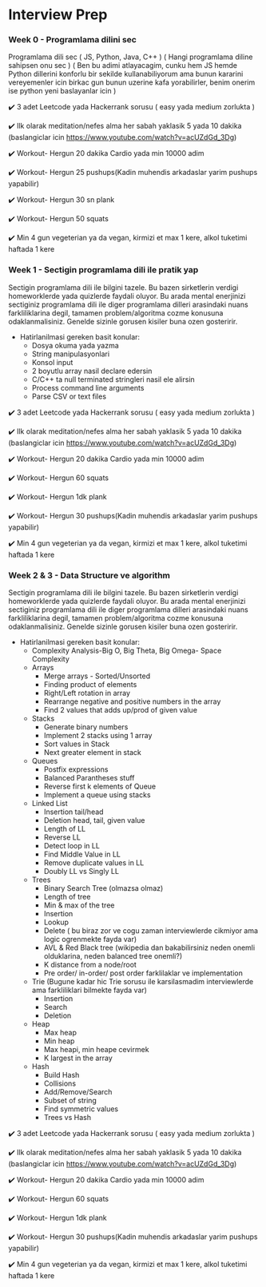 # Interview Prep
### Week 0 - Programlama dilini sec
Programlama dili sec ( JS, Python, Java, C++ ) ( Hangi programlama diline sahipsen onu sec ) ( Ben bu adimi atlayacagim, cunku hem JS hemde Python dillerini konforlu bir sekilde kullanabiliyorum ama bunun kararini vereyemenler icin birkac gun bunun uzerine kafa yorabilirler, benim onerim ise python yeni baslayanlar icin )

:heavy_check_mark: 3 adet Leetcode yada Hackerrank sorusu ( easy yada medium zorlukta )

:heavy_check_mark: Ilk olarak meditation/nefes alma her sabah yaklasik 5 yada 10 dakika (baslangiclar icin https://www.youtube.com/watch?v=acUZdGd_3Dg)

:heavy_check_mark: Workout- Hergun 20 dakika Cardio yada min 10000 adim

:heavy_check_mark: Workout- Hergun 25 pushups(Kadin muhendis arkadaslar yarim pushups yapabilir)

:heavy_check_mark: Workout- Hergun 30 sn plank

:heavy_check_mark: Workout- Hergun 50 squats

:heavy_check_mark: Min 4 gun vegeterian ya da vegan, kirmizi et max 1 kere, alkol tuketimi haftada 1 kere

### Week 1 - Sectigin programlama dili ile pratik yap
Sectigin programlama dili ile bilgini tazele. Bu bazen sirketlerin verdigi homeworklerde yada quizlerde faydali oluyor. Bu arada mental enerjinizi sectiginiz programlama dili ile diger programlama dilleri arasindaki nuans farkliliklarina degil, tamamen problem/algoritma cozme konusuna odaklanmalisiniz. Genelde sizinle gorusen kisiler buna ozen gosteririr.
- Hatirlanilmasi gereken basit konular:
  - Dosya okuma yada yazma
  - String manipulasyonlari
  - Konsol input
  - 2 boyutlu array nasil declare edersin
  - C/C++ ta null terminated stringleri nasil ele alirsin
  - Process command line arguments
  - Parse CSV or text files
 
 :heavy_check_mark: 3 adet Leetcode yada Hackerrank sorusu ( easy yada medium zorlukta )
 
 :heavy_check_mark: Ilk olarak meditation/nefes alma her sabah yaklasik 5 yada 10 dakika (baslangiclar icin https://www.youtube.com/watch?v=acUZdGd_3Dg)
 
 :heavy_check_mark: Workout- Hergun 20 dakika Cardio yada min 10000 adim
 
 :heavy_check_mark: Workout- Hergun 60 squats
 
 :heavy_check_mark: Workout- Hergun 1dk plank
 
 :heavy_check_mark: Workout- Hergun 30 pushups(Kadin muhendis arkadaslar yarim pushups yapabilir)
 
 :heavy_check_mark: Min 4 gun vegeterian ya da vegan, kirmizi et max 1 kere, alkol tuketimi haftada 1 kere

### Week 2 & 3 - Data Structure ve algorithm
Sectigin programlama dili ile bilgini tazele. Bu bazen sirketlerin verdigi homeworklerde yada quizlerde faydali oluyor. Bu arada mental enerjinizi sectiginiz programlama dili ile diger programlama dilleri arasindaki nuans farkliliklarina degil, tamamen problem/algoritma cozme konusuna odaklanmalisiniz. Genelde sizinle gorusen kisiler buna ozen gosteririr.
- Hatirlanilmasi gereken basit konular:
  - Complexity Analysis-Big O, Big Theta, Big Omega- Space Complexity
  - Arrays
    - Merge arrays - Sorted/Unsorted
    - Finding product of elements
    - Right/Left rotation in array
    - Rearrange negative and positive numbers in the array
    - Find 2 values that adds up/prod of given value
  - Stacks
    - Generate binary numbers
    - Implement 2 stacks using 1 array
    - Sort values in Stack
    - Next greater element in stack
  - Queues
    - Postfix expressions
    - Balanced Parantheses stuff
    - Reverse first k elements of Queue
    - Implement a queue using stacks
  - Linked List
    - Insertion tail/head
    - Deletion head, tail, given value
    - Length of LL
    - Reverse LL
    - Detect loop in LL
    - Find Middle Value in LL
    - Remove duplicate values in LL
    - Doubly LL vs Singly LL
  - Trees
    - Binary Search Tree (olmazsa olmaz)
    - Length of tree
    - Min & max of the tree
    - Insertion
    - Lookup
    - Delete ( bu biraz zor ve cogu zaman interviewlerde cikmiyor ama logic ogrenmekte fayda var)
    - AVL & Red Black tree (wikipedia dan bakabilirsiniz neden onemli olduklarina, neden balanced tree onemli?)
    - K distance from a node/root
    - Pre order/ in-order/ post order farklilaklar ve implementation
  - Trie (Bugune kadar hic Trie sorusu ile karsilasmadim interviewlerde ama farkliliklari bilmekte fayda var)
    - Insertion
    - Search
    - Deletion
  - Heap
    - Max heap
    - Min heap
    - Max heapi, min heape cevirmek
    - K largest in the array
  - Hash
    - Build Hash
    - Collisions
    - Add/Remove/Search
    - Subset of string
    - Find symmetric values
    - Trees vs Hash
 
 :heavy_check_mark: 3 adet Leetcode yada Hackerrank sorusu ( easy yada medium zorlukta )
 
 :heavy_check_mark: Ilk olarak meditation/nefes alma her sabah yaklasik 5 yada 10 dakika (baslangiclar icin https://www.youtube.com/watch?v=acUZdGd_3Dg)
 
 :heavy_check_mark: Workout- Hergun 20 dakika Cardio yada min 10000 adim
 
 :heavy_check_mark: Workout- Hergun 60 squats
 
 :heavy_check_mark: Workout- Hergun 1dk plank
 
 :heavy_check_mark: Workout- Hergun 30 pushups(Kadin muhendis arkadaslar yarim pushups yapabilir)
 
 :heavy_check_mark: Min 4 gun vegeterian ya da vegan, kirmizi et max 1 kere, alkol tuketimi haftada 1 kere

